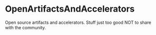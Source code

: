 # OpenArtifactsAndAccelerators
Open source artifacts and accelerators. Stuff just too good NOT to share with the community.
